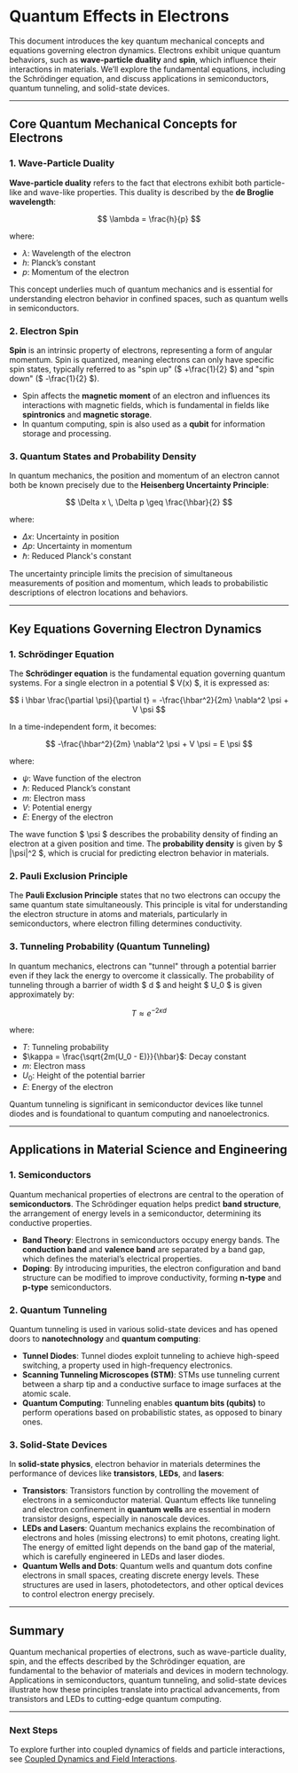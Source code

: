 # Quantum Effects in Electrons

This document introduces the key quantum mechanical concepts and equations governing electron dynamics. Electrons exhibit unique quantum behaviors, such as **wave-particle duality** and **spin**, which influence their interactions in materials. We’ll explore the fundamental equations, including the Schrödinger equation, and discuss applications in semiconductors, quantum tunneling, and solid-state devices.

---

## Core Quantum Mechanical Concepts for Electrons

### 1. Wave-Particle Duality

**Wave-particle duality** refers to the fact that electrons exhibit both particle-like and wave-like properties. This duality is described by the **de Broglie wavelength**:

$$
\lambda = \frac{h}{p}
$$

where:
- $\lambda$: Wavelength of the electron
- $h$: Planck’s constant
- $p$: Momentum of the electron

This concept underlies much of quantum mechanics and is essential for understanding electron behavior in confined spaces, such as quantum wells in semiconductors.

### 2. Electron Spin

**Spin** is an intrinsic property of electrons, representing a form of angular momentum. Spin is quantized, meaning electrons can only have specific spin states, typically referred to as "spin up" ($ +\frac{1}{2} $) and "spin down" ($ -\frac{1}{2} $).

- Spin affects the **magnetic moment** of an electron and influences its interactions with magnetic fields, which is fundamental in fields like **spintronics** and **magnetic storage**.
- In quantum computing, spin is also used as a **qubit** for information storage and processing.

### 3. Quantum States and Probability Density

In quantum mechanics, the position and momentum of an electron cannot both be known precisely due to the **Heisenberg Uncertainty Principle**:

$$
\Delta x \, \Delta p \geq \frac{\hbar}{2}
$$

where:
- $\Delta x$: Uncertainty in position
- $\Delta p$: Uncertainty in momentum
- $\hbar$: Reduced Planck's constant

The uncertainty principle limits the precision of simultaneous measurements of position and momentum, which leads to probabilistic descriptions of electron locations and behaviors.

---

## Key Equations Governing Electron Dynamics

### 1. Schrödinger Equation

The **Schrödinger equation** is the fundamental equation governing quantum systems. For a single electron in a potential $ V(x) $, it is expressed as:

$$
i \hbar \frac{\partial \psi}{\partial t} = -\frac{\hbar^2}{2m} \nabla^2 \psi + V \psi
$$

In a time-independent form, it becomes:

$$
-\frac{\hbar^2}{2m} \nabla^2 \psi + V \psi = E \psi
$$

where:
- $\psi$: Wave function of the electron
- $\hbar$: Reduced Planck’s constant
- $m$: Electron mass
- $V$: Potential energy
- $E$: Energy of the electron

The wave function $ \psi $ describes the probability density of finding an electron at a given position and time. The **probability density** is given by $ |\psi|^2 $, which is crucial for predicting electron behavior in materials.

### 2. Pauli Exclusion Principle

The **Pauli Exclusion Principle** states that no two electrons can occupy the same quantum state simultaneously. This principle is vital for understanding the electron structure in atoms and materials, particularly in semiconductors, where electron filling determines conductivity.

### 3. Tunneling Probability (Quantum Tunneling)

In quantum mechanics, electrons can "tunnel" through a potential barrier even if they lack the energy to overcome it classically. The probability of tunneling through a barrier of width $ d $ and height $ U_0 $ is given approximately by:

$$
T \approx e^{-2 \kappa d}
$$

where:
- $T$: Tunneling probability
- $\kappa = \frac{\sqrt{2m(U_0 - E)}}{\hbar}$: Decay constant
- $m$: Electron mass
- $U_0$: Height of the potential barrier
- $E$: Energy of the electron

Quantum tunneling is significant in semiconductor devices like tunnel diodes and is foundational to quantum computing and nanoelectronics.

---

## Applications in Material Science and Engineering

### 1. Semiconductors

Quantum mechanical properties of electrons are central to the operation of **semiconductors**. The Schrödinger equation helps predict **band structure**, the arrangement of energy levels in a semiconductor, determining its conductive properties.

- **Band Theory**: Electrons in semiconductors occupy energy bands. The **conduction band** and **valence band** are separated by a band gap, which defines the material’s electrical properties.
- **Doping**: By introducing impurities, the electron configuration and band structure can be modified to improve conductivity, forming **n-type** and **p-type** semiconductors.

### 2. Quantum Tunneling

Quantum tunneling is used in various solid-state devices and has opened doors to **nanotechnology** and **quantum computing**:

- **Tunnel Diodes**: Tunnel diodes exploit tunneling to achieve high-speed switching, a property used in high-frequency electronics.
- **Scanning Tunneling Microscopes (STM)**: STMs use tunneling current between a sharp tip and a conductive surface to image surfaces at the atomic scale.
- **Quantum Computing**: Tunneling enables **quantum bits (qubits)** to perform operations based on probabilistic states, as opposed to binary ones.

### 3. Solid-State Devices

In **solid-state physics**, electron behavior in materials determines the performance of devices like **transistors**, **LEDs**, and **lasers**:

- **Transistors**: Transistors function by controlling the movement of electrons in a semiconductor material. Quantum effects like tunneling and electron confinement in **quantum wells** are essential in modern transistor designs, especially in nanoscale devices.
- **LEDs and Lasers**: Quantum mechanics explains the recombination of electrons and holes (missing electrons) to emit photons, creating light. The energy of emitted light depends on the band gap of the material, which is carefully engineered in LEDs and laser diodes.
- **Quantum Wells and Dots**: Quantum wells and quantum dots confine electrons in small spaces, creating discrete energy levels. These structures are used in lasers, photodetectors, and other optical devices to control electron energy precisely.

---

## Summary

Quantum mechanical properties of electrons, such as wave-particle duality, spin, and the effects described by the Schrödinger equation, are fundamental to the behavior of materials and devices in modern technology. Applications in semiconductors, quantum tunneling, and solid-state devices illustrate how these principles translate into practical advancements, from transistors and LEDs to cutting-edge quantum computing.

---

### Next Steps

To explore further into coupled dynamics of fields and particle interactions, see [Coupled Dynamics and Field Interactions](08_Coupled_Dynamics_and_Field_Interactions.md).
